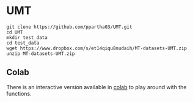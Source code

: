 # UMT

```
git clone https://github.com/ppartha03/UMT.git
cd UMT
mkdir test_data
cd test_data
wget https://www.dropbox.com/s/et14qiqu8nudaih/MT-datasets-UMT.zip
unzip MT-datasets-UMT.zip
```

## Colab
There is an interactive version available in [colab](https://colab.research.google.com/drive/1tIoFzz7oZGdr5abJofWGV-6SsRWpSTsC?usp=sharing) to play around with the functions. 

